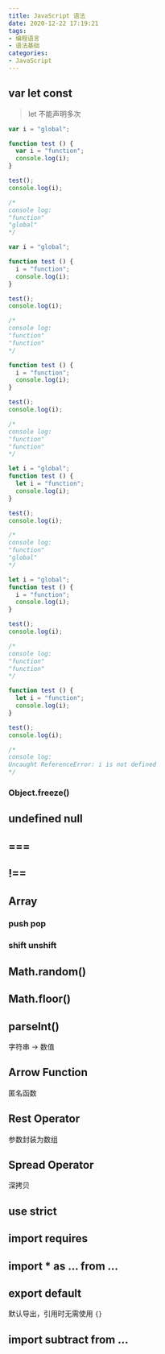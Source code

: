 ```yaml
---
title: JavaScript 语法
date: 2020-12-22 17:19:21
tags:
- 编程语言
- 语法基础
categories:
- JavaScript
---
```




## var let const

> let 不能声明多次



```javascript
var i = "global";

function test () {
  var i = "function";
  console.log(i);
}

test();
console.log(i);

/*
console log:
"function"
"global"
*/
```



```javascript
var i = "global";

function test () {
  i = "function";
  console.log(i);
}

test();
console.log(i);

/*
console log:
"function"
"function"
*/
```





```javascript
function test () {
  i = "function";
  console.log(i);
}

test();
console.log(i);

/*
console log:
"function"
"function"
*/
```





```javascript
let i = "global";
function test () {
  let i = "function";
  console.log(i);
}

test();
console.log(i);

/*
console log:
"function"
"global"
*/
```





```javascript
let i = "global";
function test () {
  i = "function";
  console.log(i);
}

test();
console.log(i);

/*
console log:
"function"
"function"
*/
```





```javascript
function test () {
  let i = "function";
  console.log(i);
}

test();
console.log(i);

/*
console log:
Uncaught ReferenceError: i is not defined 
*/
```





### Object.freeze()

## undefined null

## ===

## !==

## Array

### push pop

### shift unshift

## Math.random()

## Math.floor()

## parseInt()

字符串 -> 数值

## Arrow Function

匿名函数

## Rest Operator

参数封装为数组

## Spread Operator

深拷贝

## use strict

## import requires

## import * as … from …

## export default

默认导出，引用时无需使用 `{}`

## import subtract from …

